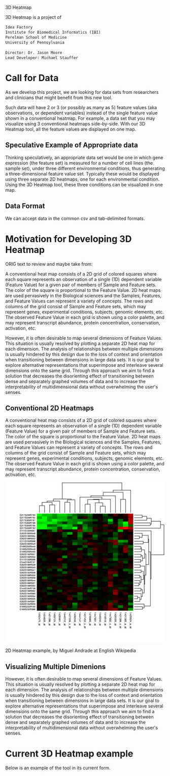  3D Heatmap

3D Heatmap is a project of

    Idea Factory
    Institute for Biomedical Informatics (IBI)
    Perelman School of Medicine
    University of Pennsylvania

    Director: Dr. Jason Moore
    Lead Developer: Michael Stauffer

# Call for Data

As we develop this project, we are looking for data sets from researchers and clinicians that might benefit from this new tool.

Such data will have 2 or 3 (or possibly as many as 5) feature values (aka observations, or dependent variables) instead of the single feature value shown in a conventional heatmap. For example, a data set that you may visualize using 3 conventional heatmaps side-by-side. With our 3D Heatmap tool, all the feature values are displayed on one map.

## Speculative Example of Appropriate data

Thinking speculatively, an appropriate data set would be one in which gene expression (the feature set) is measured for a number of cell lines (the sample set), under three different environmental conditions, thus generating a three-dimensional feature value set. Typically these would be displayed using three separate 2D heatmaps, one for each environmental condition. Using the 3D Heatmap tool, these three conditions can be visualized in one map.

## Data Format

We can accept data in the common csv and tab-delimited formats.

# Motivation for Developing 3D Heatmap

ORIG text to review and maybe take from:

A conventional heat map consists of a 2D grid of colored squares where each square represents an observation of a single (1D) dependent variable (Feature Value) for a given pair of members of Sample and Feature sets. The color of the square is proportional to the Feature Value. 2D heat maps are used pervasively in the Biological sciences and the Samples, Features, and Feature Values can represent a variety of concepts. The rows and columns of the grid consist of Sample and Feature sets, which may represent genes, experimental conditions, subjects, genomic elements, etc. The observed Feature Value in each grid is shown using a color palette, and may represent transcript abundance, protein concentration, conservation, activation, etc.

However, it is often desirable to map several dimensions of Feature Values. This situation is usually resolved by plotting a separate 2D heat map for each dimension. The analysis of relationships between multiple dimensions is usually hindered by this design due to the loss of context and orientation when transitioning between dimensions in large data sets. It is our goal to explore alternative representations that superimpose and interleave several dimensions onto the same grid. Through this approach we aim to find a solution that decreases the disorienting effect of transitioning between dense and separately graphed volumes of data and to increase the interpretability of multidimensional data without overwhelming the user's senses.


## Conventional 2D Heatmaps

A conventional heat map consists of a 2D grid of colored squares where each square represents an observation of a single (1D) dependent variable (Feature Value) for a given pair of members of Sample and Feature sets. The color of the square is proportional to the Feature Value. 2D heat maps are used pervasively in the Biological sciences and the Samples, Features, and Feature Values can represent a variety of concepts. The rows and columns of the grid consist of Sample and Feature sets, which may represent genes, experimental conditions, subjects, genomic elements, etc. The observed Feature Value in each grid is shown using a color palette, and may represent transcript abundance, protein concentration, conservation, activation, etc.

![Conventional 2D Heatmap](images/Heatmap.png "2D Heatmap example")

2D Heatmap example, by Miguel Andrade at English Wikipedia

## Visualizing Multiple Dimenions

However, it is often desirable to map several dimensions of Feature Values. This situation is usually resolved by plotting a separate 2D heat map for each dimension. The analysis of relationships between multiple dimensions is usually hindered by this design due to the loss of context and orientation when transitioning between dimensions in large data sets. It is our goal to explore alternative representations that superimpose and interleave several dimensions onto the same grid. Through this approach we aim to find a solution that decreases the disorienting effect of transitioning between dense and separately graphed volumes of data and to increase the interpretability of multidimensional data without overwhelming the user's senses.

# Current 3D Heatmap example

Below is an example of the tool in its current form.
